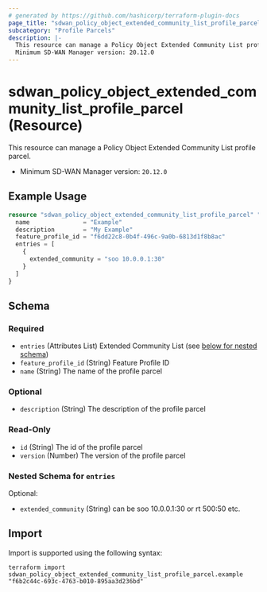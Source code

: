 ```yaml
---
# generated by https://github.com/hashicorp/terraform-plugin-docs
page_title: "sdwan_policy_object_extended_community_list_profile_parcel Resource - terraform-provider-sdwan"
subcategory: "Profile Parcels"
description: |-
  This resource can manage a Policy Object Extended Community List profile parcel.
  Minimum SD-WAN Manager version: 20.12.0
---
```


# sdwan_policy_object_extended_community_list_profile_parcel (Resource)

This resource can manage a Policy Object Extended Community List profile parcel.
  - Minimum SD-WAN Manager version: `20.12.0`

## Example Usage

```terraform
resource "sdwan_policy_object_extended_community_list_profile_parcel" "example" {
  name               = "Example"
  description        = "My Example"
  feature_profile_id = "f6dd22c8-0b4f-496c-9a0b-6813d1f8b8ac"
  entries = [
    {
      extended_community = "soo 10.0.0.1:30"
    }
  ]
}
```

<!-- schema generated by tfplugindocs -->
## Schema

### Required

- `entries` (Attributes List) Extended Community List (see [below for nested schema](#nestedatt--entries))
- `feature_profile_id` (String) Feature Profile ID
- `name` (String) The name of the profile parcel

### Optional

- `description` (String) The description of the profile parcel

### Read-Only

- `id` (String) The id of the profile parcel
- `version` (Number) The version of the profile parcel

<a id="nestedatt--entries"></a>
### Nested Schema for `entries`

Optional:

- `extended_community` (String) can be soo 10.0.0.1:30 or rt 500:50 etc.

## Import

Import is supported using the following syntax:

```shell
terraform import sdwan_policy_object_extended_community_list_profile_parcel.example "f6b2c44c-693c-4763-b010-895aa3d236bd"
```
